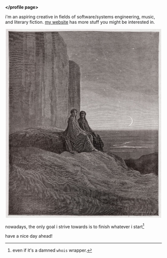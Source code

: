 **</profile page>**

i'm an aspiring creative in fields of software/systems engineering, music, and literary fiction. [my website](wtfta.run) has more stuff you might be interested in.

<p align="center">
    <img src="./zur_dante.jpg" width="500" height="auto"/>
</p>

nowadays, the only goal i strive towards is to finish whatever i start[^1]

have a nice day ahead!

[^1]: even if it's a damned `whois` wrapper.
